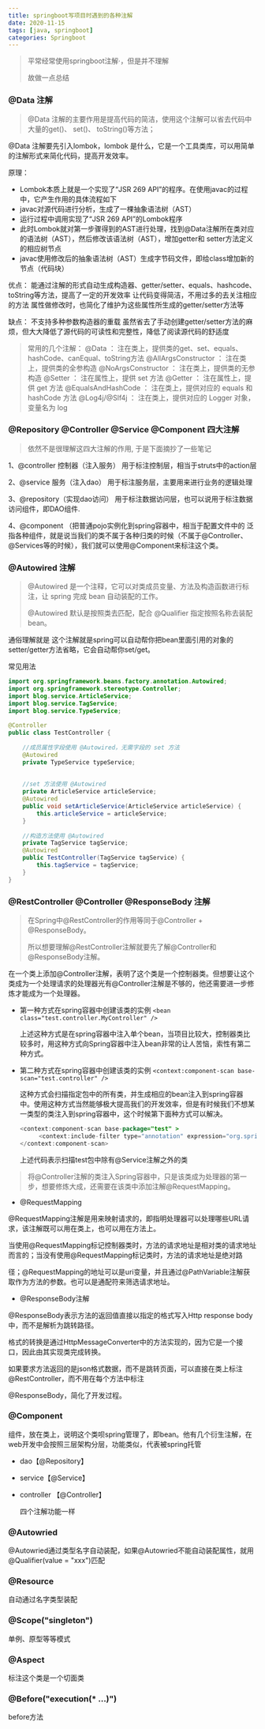 ```yaml
---
title: springboot写项目时遇到的各种注解
date: 2020-11-15
tags: [java, springboot]
categories: Springboot
---
```


> 平常经常使用springboot注解·，但是并不理解
>
> 故做一点总结

### @Data 注解

> @Data 注解的主要作用是提高代码的简洁，使用这个注解可以省去代码中大量的get()、 set()、 toString()等方法；

 @Data 注解要先引入lombok，lombok 是什么，它是一个工具类库，可以用简单的注解形式来简化代码，提高开发效率。

 原理：
- Lombok本质上就是一个实现了“JSR 269 API”的程序。在使用javac的过程中，它产生作用的具体流程如下
- javac对源代码进行分析，生成了一棵抽象语法树（AST）
- 运行过程中调用实现了“JSR 269 API”的Lombok程序
- 此时Lombok就对第一步骤得到的AST进行处理，找到@Data注解所在类对应的语法树（AST），然后修改该语法树（AST），增加getter和		  setter方法定义的相应树节点
- javac使用修改后的抽象语法树（AST）生成字节码文件，即给class增加新的节点（代码块）

优点：
能通过注解的形式自动生成构造器、getter/setter、equals、hashcode、toString等方法，提高了一定的开发效率
让代码变得简洁，不用过多的去关注相应的方法
属性做修改时，也简化了维护为这些属性所生成的getter/setter方法等

缺点：
不支持多种参数构造器的重载
虽然省去了手动创建getter/setter方法的麻烦，但大大降低了源代码的可读性和完整性，降低了阅读源代码的舒适度



>  常用的几个注解：
> @Data ： 注在类上，提供类的get、set、equals、hashCode、canEqual、toString方法
> @AllArgsConstructor ： 注在类上，提供类的全参构造
> @NoArgsConstructor ： 注在类上，提供类的无参构造
> @Setter ： 注在属性上，提供 set 方法
> @Getter ： 注在属性上，提供 get 方法
> @EqualsAndHashCode ： 注在类上，提供对应的 equals 和 hashCode 方法
> @Log4j/@Slf4j ： 注在类上，提供对应的 Logger 对象，变量名为 log



### @Repository @Controller @Service  @Component 四大注解

> 依然不是很理解这四大注解的作用, 于是下面摘抄了一些笔记

1、@controller 控制器（注入服务）
用于标注控制层，相当于struts中的action层

2、@service 服务（注入dao）
用于标注服务层，主要用来进行业务的逻辑处理

3、@repository（实现dao访问）
用于标注数据访问层，也可以说用于标注数据访问组件，即DAO组件.

4、@component （把普通pojo实例化到spring容器中，相当于配置文件中的 <bean id="" class=""/>
泛指各种组件，就是说当我们的类不属于各种归类的时候（不属于@Controller、@Services等的时候），我们就可以使用@Component来标注这个类。



### @Autowired 注解

> @Autowired 是一个注释，它可以对类成员变量、方法及构造函数进行标注，让 spring 完成 bean 自动装配的工作。
>
> @Autowired 默认是按照类去匹配，配合 @Qualifier 指定按照名称去装配 bean。

通俗理解就是 这个注解就是spring可以自动帮你把bean里面引用的对象的setter/getter方法省略，它会自动帮你set/get。

常见用法

```java
import org.springframework.beans.factory.annotation.Autowired;
import org.springframework.stereotype.Controller;
import blog.service.ArticleService;
import blog.service.TagService;
import blog.service.TypeService;
 
@Controller
public class TestController {
 
	//成员属性字段使用 @Autowired，无需字段的 set 方法
	@Autowired
	private TypeService typeService;
	
	
	//set 方法使用 @Autowired
	private ArticleService articleService;
	@Autowired
	public void setArticleService(ArticleService articleService) {
		this.articleService = articleService;
	}
 
	//构造方法使用 @Autowired
	private TagService tagService;
	@Autowired
	public TestController(TagService tagService) {
		this.tagService = tagService; 
	}
}
```



### @RestController @Controller @ResponseBody 注解

> 在Spring中@RestController的作用等同于@Controller + @ResponseBody。
>
> 所以想要理解@RestController注解就要先了解@Controller和@ResponseBody注解。

在一个类上添加@Controller注解，表明了这个类是一个控制器类。但想要让这个类成为一个处理请求的处理器光有@Controller注解是不够的，他还需要进一步修炼才能成为一个处理器。

- 第一种方式在spring容器中创建该类的实例
  `<bean class="test.controller.MyController" /> `

  上述这种方式是在spring容器中注入单个bean，当项目比较大，控制器类比较多时，用这种方式向Spring容器中注入bean非常的让人苦恼，索性有第二种方式。

- 第二种方式在spring容器中创建该类的实例
  `<context:component-scan base-scan="test.controller" /> `

  这种方式会扫描指定包中的所有类，并生成相应的bean注入到spring容器中。使用这种方式当然能够极大提高我们的开发效率，但是有时候我们不想某一类型的类注入到spring容器中，这个时候第下面种方式可以解决。

  ```java
  <context:component-scan base-package="test" >
    　　<context:include-filter type="annotation" expression="org.springframework.stereotype.Service"/>
  </context:component-scan>
  ```

  上述代码表示扫描test包中除有@Service注解之外的类

> 将@Controller注解的类注入Spring容器中，只是该类成为处理器的第一步，想要修炼大成，还需要在该类中添加注解@RequestMapping。

- @RequestMapping

@RequestMapping注解是用来映射请求的，即指明处理器可以处理哪些URL请求，该注解既可以用在类上，也可以用在方法上。

当使用@RequestMapping标记控制器类时，方法的请求地址是相对类的请求地址而言的；当没有使用@RequestMapping标记类时，方法的请求地址是绝对路

径；@RequestMapping的地址可以是uri变量，并且通过@PathVariable注解获取作为方法的参数。也可以是通配符来筛选请求地址。

- @ResponseBody注解

@ResponseBody表示方法的返回值直接以指定的格式写入Http response body中，而不是解析为跳转路径。

格式的转换是通过HttpMessageConverter中的方法实现的，因为它是一个接口，因此由其实现类完成转换。

如果要求方法返回的是json格式数据，而不是跳转页面，可以直接在类上标注@RestController，而不用在每个方法中标注

@ResponseBody，简化了开发过程。





### @Component

组件，放在类上，说明这个类呗spring管理了，即bean。他有几个衍生注解，在web开发中会按照三层架构分层，功能类似，代表被spring托管

- dao【@Repository】

- service【@Service】

- controller 【@Controller】

  四个注解功能一样





### @Autowried

@Autowried通过类型名字自动装配，如果@Autowried不能自动装配属性，就用@Qualifier(value = "xxx")匹配





### @Resource

自动通过名字类型装配





### @Scope("singleton")

单例、原型等等模式





### @Aspect

标注这个类是一个切面类





### @Before("execution(* ...)")

before方法





